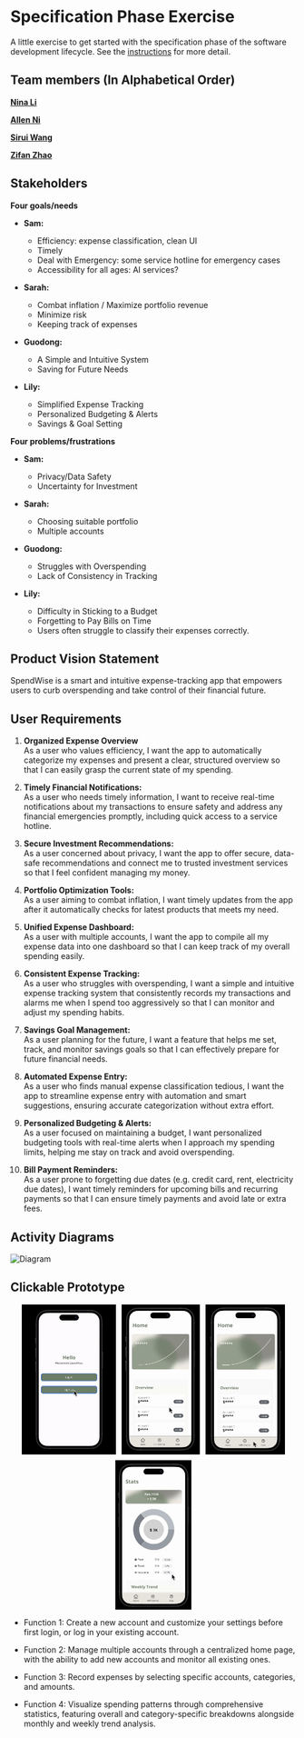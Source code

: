 # Specification Phase Exercise

A little exercise to get started with the specification phase of the software development lifecycle. See the [instructions](instructions.md) for more detail.

## Team members (In Alphabetical Order)

[**Nina Li**](https://github.com/nina-jsl/)

[**Allen Ni**](https://github.com/AllenNi66/)  

[**Sirui Wang**](https://github.com/siruiii/) 

[**Zifan Zhao**](https://github.com/Exiam6/)

## Stakeholders

**Four goals/needs**

- **Sam:**
  - Efficiency: expense classification, clean UI
  - Timely
  - Deal with Emergency: some service hotline for emergency cases
  - Accessibility for all ages: AI services?

- **Sarah:**
  - Combat inflation / Maximize portfolio revenue
  - Minimize risk
  - Keeping track of expenses

- **Guodong:**
  - A Simple and Intuitive System
  - Saving for Future Needs

- **Lily:**
  - Simplified Expense Tracking
  - Personalized Budgeting & Alerts
  - Savings & Goal Setting

**Four problems/frustrations**

- **Sam:**
  - Privacy/Data Safety
  - Uncertainty for Investment

- **Sarah:**
  - Choosing suitable portfolio
  - Multiple accounts

- **Guodong:**
  - Struggles with Overspending
  - Lack of Consistency in Tracking

- **Lily:**
  - Difficulty in Sticking to a Budget
  - Forgetting to Pay Bills on Time
  - Users often struggle to classify their expenses correctly.

## Product Vision Statement

SpendWise is a smart and intuitive expense-tracking app that empowers users to curb overspending and take control of their financial future.

## User Requirements

1. **Organized Expense Overview**  
   As a user who values efficiency, I want the app to automatically categorize my expenses and present a clear, structured overview so that I can easily grasp the current state of my spending.

2. **Timely Financial Notifications:**  
   As a user who needs timely information, I want to receive real-time notifications about my transactions to ensure safety and address any financial emergencies promptly, including quick access to a service hotline.

3. **Secure Investment Recommendations:**  
   As a user concerned about privacy, I want the app to offer secure, data-safe recommendations and connect me to trusted investment services so that I feel confident managing my money.

4. **Portfolio Optimization Tools:**  
   As a user aiming to combat inflation, I want timely updates from the app after it automatically checks for latest products that meets my need.

5. **Unified Expense Dashboard:**  
   As a user with multiple accounts, I want the app to compile all my expense data into one dashboard so that I can keep track of my overall spending easily.

6. **Consistent Expense Tracking:**  
   As a user who struggles with overspending, I want a simple and intuitive expense tracking system that consistently records my transactions and alarms me when I spend too aggressively so that I can monitor and adjust my spending habits.

7. **Savings Goal Management:**  
   As a user planning for the future, I want a feature that helps me set, track, and monitor savings goals so that I can effectively prepare for future financial needs.

8. **Automated Expense Entry:**  
   As a user who finds manual expense classification tedious, I want the app to streamline expense entry with automation and smart suggestions, ensuring accurate categorization without extra effort.

9. **Personalized Budgeting & Alerts:**  
   As a user focused on maintaining a budget, I want personalized budgeting tools with real-time alerts when I approach my spending limits, helping me stay on track and avoid overspending.

10. **Bill Payment Reminders:**  
    As a user prone to forgetting due dates (e.g. credit card, rent, electricity due dates), I want timely reminders for upcoming bills and recurring payments so that I can ensure timely payments and avoid late or extra fees.

## Activity Diagrams 
![Diagram](https://github.com/user-attachments/assets/df0e2cad-7752-4f94-83e2-82e85fa05c32)



## Clickable Prototype
<div style="display: flex; flex-wrap: wrap; gap: 10px; justify-content: center;">
    <img src="/prototype%20gif/login.gif" width="166" alt="Login">
    <img src="/prototype%20gif/addaccount.gif" width="138" alt="Add Account">
    <img src="/prototype%20gif/addexpense.gif" width="140" alt="Add Expense">
    <img src="/prototype%20gif/stats.gif" width="134" alt="Stats">
</div>

- Function 1: Create a new account and customize your settings before first login, or log in your existing account.

- Function 2: Manage multiple accounts through a centralized home page, with the ability to add new accounts and monitor all existing ones.

- Function 3: Record expenses by selecting specific accounts, categories, and amounts.

- Function 4: Visualize spending patterns through comprehensive statistics, featuring overall and category-specific breakdowns alongside monthly and weekly trend analysis.

